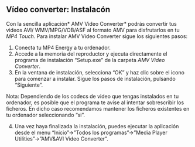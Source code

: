 ## Vídeo converter: Instalacón

Con la sencilla aplicación* AMV Video Converter* podrás convertir tus videos AVI/
WMV/MPG/VOB/ASF al formato AMV para disfrutarlos en tu *MP4 Touch*.
Para instalar AMV Video Converter sigue los siguientes pasos:

1. Conecta tu MP4 Energy a tu ordenador.
2. Accede a la memoria del reproductor y ejecuta directamente el programa de instalación “Setup.exe” de la carpeta *AMV Video Converter*.
3. En la ventana de instalación, selecciona “OK” y haz clic sobre el icono para comenzar a instalar. Sigue los pasos de instalación, pulsando “Siguiente”.
 
Nota: Dependiendo de los codecs de video que tengas instalados en tu ordenador, es posible que el programa te avise al intentar sobrescribir los ficheros. En dicho caso recomendamos mantener los ficheros existentes en tu ordenador seleccionando “si”.

4. Una vez haya finalizada la instalación, puedes ejecutar la aplicación desde el menu “Inicio”->”Todos los programas”->”Media Player Utilities”->”AMV&AVI Video Converter”.
